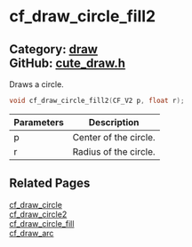 [//]: # (This file is automatically generated by Cute Framework's docs parser.)
[//]: # (Do not edit this file by hand!)
[//]: # (See: https://github.com/RandyGaul/cute_framework/blob/master/samples/docs_parser.cpp)
[](../header.md ':include')

# cf_draw_circle_fill2

Category: [draw](/api_reference?id=draw)  
GitHub: [cute_draw.h](https://github.com/RandyGaul/cute_framework/blob/master/include/cute_draw.h)  
---

Draws a circle.

```cpp
void cf_draw_circle_fill2(CF_V2 p, float r);
```

Parameters | Description
--- | ---
p | Center of the circle.
r | Radius of the circle.

## Related Pages

[cf_draw_circle](/draw/cf_draw_circle.md)  
[cf_draw_circle2](/draw/cf_draw_circle2.md)  
[cf_draw_circle_fill](/draw/cf_draw_circle_fill.md)  
[cf_draw_arc](/draw/cf_draw_arc.md)  
